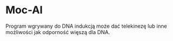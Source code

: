 # Moc-AI
Program wgrywany do DNA indukcją może dać telekinezę lub inne możliwości jak odporność więszą dla DNA. 
